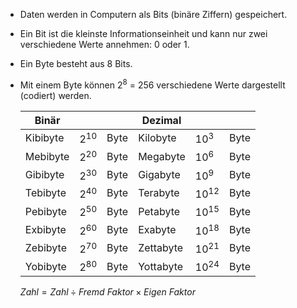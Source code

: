 - Daten werden in Computern als Bits (binäre Ziffern) gespeichert.
- Ein Bit ist die kleinste Informationseinheit und kann nur zwei verschiedene Werte annehmen: 0 oder 1.
- Ein Byte besteht aus 8 Bits.
- Mit einem Byte können $2^8$ = 256 verschiedene Werte dargestellt (codiert) werden.

	| Binär    |          |      | Dezimal   |           |      |
	| -------- | -------- | ---- | --------- | --------- | ---- |
	| Kibibyte | $2^{10}$ | Byte | Kilobyte  | $10^3$    | Byte |
	| Mebibyte | $2^{20}$ | Byte | Megabyte  | $10^6$    | Byte |
	| Gibibyte | $2^{30}$ | Byte | Gigabyte  | $10^9$    | Byte |
	| Tebibyte | $2^{40}$ | Byte | Terabyte  | $10^{12}$ | Byte |
	| Pebibyte | $2^{50}$ | Byte | Petabyte  | $10^{15}$ | Byte |
	| Exbibyte | $2^{60}$ | Byte | Exabyte   | $10^{18}$ | Byte |
	| Zebibyte | $2^{70}$ | Byte | Zettabyte | $10^{21}$ | Byte |
	| Yobibyte | $2^{80}$ | Byte | Yottabyte | $10^{24}$ | Byte |
	
	$Zahl = Zahl \div Fremd\ Faktor \times Eigen\ Faktor$